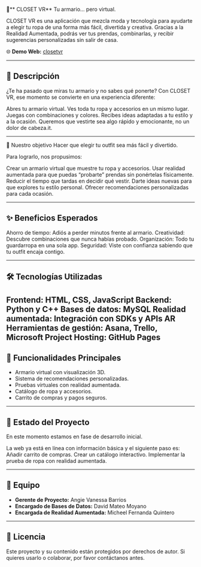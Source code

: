  👗** CLOSET VR**
Tu armario… pero virtual.

CLOSET VR es una aplicación que mezcla moda y tecnología para ayudarte a elegir tu ropa de una forma más fácil, divertida y creativa. Gracias a la Realidad Aumentada, podrás ver tus prendas, combinarlas, y recibir sugerencias personalizadas sin salir de casa.

🌐 **Demo Web:** [closetvr](https://avanessa94.github.io/CLOSETVR-/)

---

## 📌 Descripción

¿Te ha pasado que miras tu armario y no sabes qué ponerte?
Con CLOSET VR, ese momento se convierte en una experiencia diferente:

Abres tu armario virtual.
Ves toda tu ropa y accesorios en un mismo lugar.
Juegas con combinaciones y colores.
Recibes ideas adaptadas a tu estilo y a la ocasión.
Queremos que vestirte sea algo rápido y emocionante, no un dolor de cabeza.it.

---

🎯 Nuestro objetivo
Hacer que elegir tu outfit sea más fácil y divertido.

Para lograrlo, nos propusimos:

Crear un armario virtual que muestre tu ropa y accesorios.
Usar realidad aumentada para que puedas “probarte” prendas sin ponértelas físicamente.
Reducir el tiempo que tardas en decidir qué vestir.
Darte ideas nuevas para que explores tu estilo personal.
Ofrecer recomendaciones personalizadas para cada ocasión.

---

## ✨ Beneficios Esperados

Ahorro de tiempo: Adiós a perder minutos frente al armario.
Creatividad: Descubre combinaciones que nunca habías probado.
Organización: Todo tu guardarropa en una sola app.
Seguridad: Viste con confianza sabiendo que tu outfit encaja contigo.

---

## 🛠️ Tecnologías Utilizadas

Frontend: HTML, CSS, JavaScript
Backend: Python y C++
Bases de datos: MySQL
Realidad aumentada: Integración con SDKs y APIs AR
Herramientas de gestión: Asana, Trello, Microsoft Project
Hosting: GitHub Pages
---

## 📂 Funcionalidades Principales

* Armario virtual con visualización 3D.
* Sistema de recomendaciones personalizadas.
* Pruebas virtuales con realidad aumentada.
* Catálogo de ropa y accesorios.
* Carrito de compras y pagos seguros.

---

## 🚀 Estado del Proyecto

En este momento estamos en fase de desarrollo inicial.

La web ya está en línea con información básica y el siguiente paso es:
Añadir carrito de compras.
Crear un catálogo interactivo.
Implementar la prueba de ropa con realidad aumentada.

---

## 👥 Equipo

* **Gerente de Proyecto:** Angie Vanessa Barrios
* **Encargado de Bases de Datos:** David Mateo Moyano
* **Encargada de Realidad Aumentada:** Micheel Fernanda Quintero

---

## 📜 Licencia

Este proyecto y su contenido están protegidos por derechos de autor. Si quieres usarlo o colaborar, por favor contáctanos antes.




